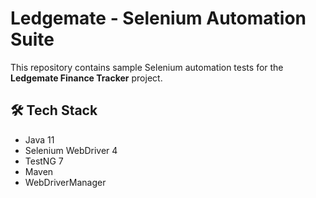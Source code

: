 # Ledgemate - Selenium Automation Suite

This repository contains sample Selenium automation tests for the **Ledgemate Finance Tracker** project.

## 🛠 Tech Stack
- Java 11
- Selenium WebDriver 4
- TestNG 7
- Maven
- WebDriverManager

